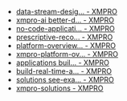 * [data-stream-desig... - XMPRO](docs/external-content/platform\data-stream-desig....md)
* [xmpro-ai
better-d... - XMPRO](docs/external-content/platform\xmpro-aibetter-d....md)
* [no-code-applicati... - XMPRO](docs/external-content/platform\no-code-applicati....md)
* [prescriptive-reco... - XMPRO](docs/external-content/platform\prescriptive-reco....md)
* [platform-overview... - XMPRO](docs/external-content/platform\platform-overview....md)
* [xmpro-platform-ov... - XMPRO](docs/external-content/platform\xmpro-platform-ov....md)
* [applications
buil... - XMPRO](docs/external-content/platform\applicationsbuil....md)
* [build-real-time-a... - XMPRO](docs/external-content/platform\build-real-time-a....md)
* [solutions
see-exa... - XMPRO](docs/external-content/platform\solutionssee-exa....md)
* [xmpro-solutions - XMPRO](docs/external-content/platform\xmpro-solutions.md)
